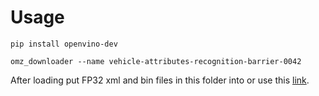 # Usage
    pip install openvino-dev

    omz_downloader --name vehicle-attributes-recognition-barrier-0042

After loading put FP32 xml and bin files in this folder into
or use this [link](https://drive.google.com/drive/folders/1t6qWkGgQE6Ccd6s3E34npiHidPB-kGlm?usp=sharing).